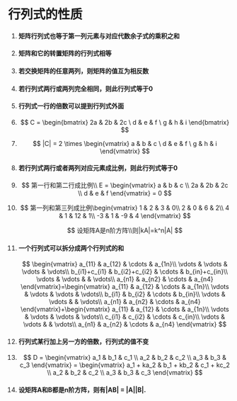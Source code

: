 # 行列式的性质

1. #### 矩阵行列式也等于第一列元素与对应代数余子式的乘积之和

2. #### 矩阵和它的转置矩阵的行列式相等

3. #### 若交换矩阵的任意两列，则矩阵的值互为相反数

4. #### 若行列式两行或两列完全相同，则此行列式等于0

5. #### 行列式一行的倍数可以提到行列式外面

6. $$
   C = \begin{bmatrix} 2a & 2b & 2c \ d & e & f \ g & h & i \end{bmatrix}
   $$

7. $$
   |C| = 2 \times \begin{vmatrix} a & b & c \ d & e & f \ g & h & i \end{vmatrix}
   $$

8. #### 若行列式两行或者两列对应元素成比例，则此行列式等于0

9. $$
   第一行和第二行成比例\\
   E = \begin{vmatrix} a & b & c \\ 2a & 2b & 2c \\ d & e & f 
   \end{vmatrix} = 0
   $$

10. $$
    第一列和第三列成比例\begin{vmatrix}
    1 & 2 & 3 & 0\\
    2 & 0 & 6 & 2\\
    4 & 1 & 12 & 1\\
    -3 & 1 & -9 & 4
    \end{vmatrix}
    $$

    
    $$
    设矩阵A是n阶方阵\\则|kA|=k^n|A|
    $$

11. #### 一个行列式可以拆分成两个行列式的和

    $$
    \begin{vmatrix}
    a_{11} & a_{12} & \cdots & a_{1n}\\
    \vdots & \vdots & \vdots & \vdots\\
    b_{i1}+c_{i1} & b_{i2}+c_{i2} & \cdots & b_{in}+c_{in}\\
    \vdots & \vdots & & \vdots\\
    a_{n1} & a_{n2} & \cdots & a_{n4}
    \end{vmatrix}=\begin{vmatrix}
    a_{11} & a_{12} & \cdots & a_{1n}\\
    \vdots & \vdots & \vdots & \vdots\\
    b_{i1} & b_{i2} & \cdots & b_{in}\\
    \vdots & \vdots & & \vdots\\
    a_{n1} & a_{n2} & \cdots & a_{n4}
    \end{vmatrix}+\begin{vmatrix}
    a_{11} & a_{12} & \cdots & a_{1n}\\
    \vdots & \vdots & \vdots & \vdots\\
    c_{i1} & c_{i2} & \cdots & c_{in}\\
    \vdots & \vdots & & \vdots\\
    a_{n1} & a_{n2} & \cdots & a_{n4}
    \end{vmatrix}
    $$

12. #### 行列式某行加上另一方的倍数，行列式的值不变

13. $$
    D = \begin{vmatrix}
    a_1 & b_1 & c_1 \\
    a_2 & b_2 & c_2 \\
    a_3 & b_3 & c_3
    \end{vmatrix}  = 
    \begin{vmatrix}
    a_1 + ka_2 & b_1 + kb_2 & c_1 + kc_2 \\
    a_2 & b_2 & c_2 \\
    a_3 & b_3 & c_3
    \end{vmatrix}
    $$

18. #### 设矩阵**A**和**B**都是n阶方阵，则有|**AB**| = |**A**||**B**|.